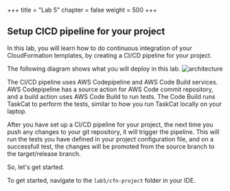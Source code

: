 +++
title = "Lab 5"
chapter = false
weight = 500
+++

## Setup CICD pipeline for your project
In this lab, you will learn how to do continuous integration of your CloudFormation 
templates, by creating a CI/CD pipeline for your project.

The following diagram shows what you will deploy in this lab.
![architecture](/images/cicd-pipeline-arch.png)

The CI/CD pipeline uses AWS Codepipeline and AWS Code Build services. AWS Codepipeline 
has a source action for AWS Code commit repository, and a build action uses AWS Code 
Build to run tests. The Code Build runs TaskCat to perform the tests, similar to how 
you run TaskCat locally on your laptop.

After you have set up a CI/CD pipeline for your project, the next time you push any changes 
to your git repository, it will trigger the pipeline. This will run the tests you have 
defined in your project configuration file, and on a successfull test, the changes will 
be promoted from the source branch to the target/release branch.

So, let's get started.

To get started, navigate to the `lab5/cfn-project` folder in your IDE.

